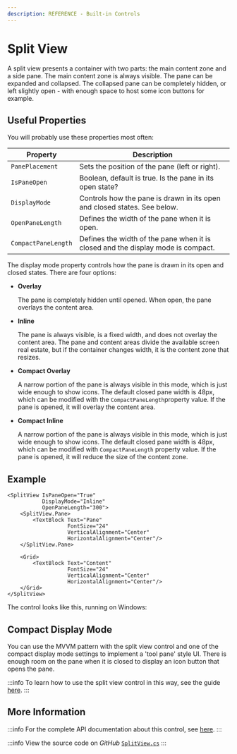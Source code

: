 ```yaml
---
description: REFERENCE - Built-in Controls
---
```


# Split View

A split view presents a container with two parts: the main content zone and a side pane. The main content zone is always visible. The pane can be expanded and collapsed. The collapsed pane can be completely hidden, or left slightly open - with enough space to host some icon buttons for example. &#x20;

## Useful Properties&#x20;

You will probably use these properties most often:

| Property            | Description                                                                      |
| ------------------- | -------------------------------------------------------------------------------- |
| `PanePlacement`     | Sets the position of the pane (left or right).                                   |
| `IsPaneOpen`        | Boolean, default is true. Is the pane in its open state?                         |
| `DisplayMode`       | Controls how the pane is drawn in its open and closed states. See below.         |
| `OpenPaneLength`    | Defines the width of the pane when it is open.                                   |
| `CompactPaneLength` | Defines the width of the pane when it is closed and the display mode is compact. |

The display mode property controls how the pane is drawn in its open and closed states. There are four options:

*   **Overlay**

    The pane is completely hidden until opened. When open, the pane overlays the content area.
*   **Inline**

    The pane is always visible, is a fixed width, and does not overlay the content area. The pane and content areas divide the available screen real estate, but if the container changes width, it is the content zone that resizes.
*   **Compact Overlay**

    A narrow portion of the pane is always visible in this mode, which is just wide enough to show icons. The default closed pane width is 48px, which can be modified with the `CompactPaneLength`property value. If the pane is opened, it will overlay the content area.
*   **Compact Inline**

    A narrow portion of the pane is always visible in this mode, which is just wide enough to show icons. The default closed pane width is 48px, which can be modified with `CompactPaneLength` property value. If the pane is opened, it will reduce the size of the content zone.

## Example

```markup
<SplitView IsPaneOpen="True"
           DisplayMode="Inline"
           OpenPaneLength="300">
    <SplitView.Pane>
        <TextBlock Text="Pane"
                   FontSize="24"
                   VerticalAlignment="Center"
                   HorizontalAlignment="Center"/>
    </SplitView.Pane>

    <Grid>
        <TextBlock Text="Content"
                   FontSize="24"
                   VerticalAlignment="Center"
                   HorizontalAlignment="Center"/>
    </Grid>
</SplitView>
```

The control looks like this, running on Windows:

<!--figure><img src="/img/gitbook-import/assets/image (5) (5) (1).png" alt=""><figcaption></figcaption></figure-->

## Compact Display Mode

You can use the MVVM pattern with the split view control and one of the compact display mode settings to implement a 'tool pane' style UI. There is enough room on the pane when it is closed to display an icon button that opens the pane.

<!--figure><img src="/img/gitbook-import/assets/splitview2.gif" alt=""><figcaption></figcaption></figure-->

:::info
To learn how to use the split view control in this way, see the guide [here](../../guides/development-guides/how-to-show-and-hide-a-split-view-pane-with-mvvm.md).
:::

## More Information

:::info
For the complete API documentation about this control, see [here](http://reference.avaloniaui.net/api/Avalonia.Controls/SplitView/).
:::

:::info
View the source code on _GitHub_ [`SplitView.cs`](https://github.com/AvaloniaUI/Avalonia/blob/master/src/Avalonia.Controls/SplitView/SplitView.cs)
:::
